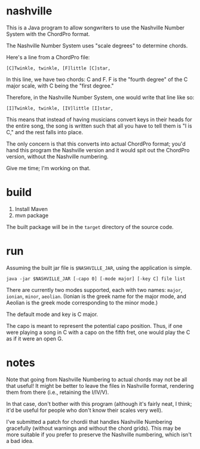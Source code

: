 nashville
=========

This is a Java program to allow songwriters to use the Nashville Number System with the ChordPro format.

The Nashville Number System uses "scale degrees" to determine chords.

Here's a line from a ChordPro file:

    [C]Twinkle, twinkle, [F]little [C]star,

In this line, we have two chords: C and F. F is the "fourth degree" of the C major scale, with C being the "first degree."

Therefore, in the Nashville Number System, one would write that line like so:

    [I]Twinkle, twinkle, [IV]little [I]star,

This means that instead of having musicians convert keys in their heads for the entire song, the song is written such that all you have to tell them is "I is C," and the rest falls into place.

The only concern is that this converts into actual ChordPro format; you'd hand this program the Nashville version and it would spit out the ChordPro version, without the Nashville numbering. 

Give me time; I'm working on that.

build
=====

1. Install Maven
1. mvn package

The built package will be in the `target` directory of the source code.

run
===

Assuming the built jar file is `$NASHVILLE_JAR`, using the application is simple.

    java -jar $NASHVILLE_JAR [-capo 0] [-mode major] [-key C] file list

There are currently two modes supported, each with two names: `major`, `ionian`, `minor`, `aeolian`. (Ionian is the greek name for the major mode, and Aeolian is the greek mode corresponding to the minor mode.)

The default mode and key is C major.

The capo is meant to represent the potential capo position. Thus, if one were playing a song in C with a capo on the fifth fret, one would play the C as if it were an open G.

notes
=====

Note that going from Nashville Numbering to actual chords may not be all that useful! It might be better to leave the files in Nashville format, rendering them from there (i.e., retaining the I/IV/V).

In that case, don't bother with this program (although it's fairly neat, I think; it'd be useful for people who don't know their scales very well).

I've submitted a patch for chordii that handles Nashville Numbering gracefully (without warnings and without the chord grids). This may be more suitable if you prefer to preserve the Nashville numbering, which isn't a bad idea.
